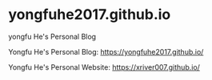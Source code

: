 # yongfuhe2017.github.io
yongfu He's Personal Blog

Yongfu He's Personal Blog: https://yongfuhe2017.github.io/

Yongfu He's Personal Website: https://xriver007.github.io/

